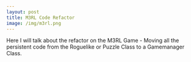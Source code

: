 ```yaml
---
layout: post
title: M3RL Code Refactor
image: /img/m3rl.png
---
```


Here I will talk about the refactor on the M3RL Game - Moving all the persistent code from the Roguelike or Puzzle Class to a Gamemanager Class.
